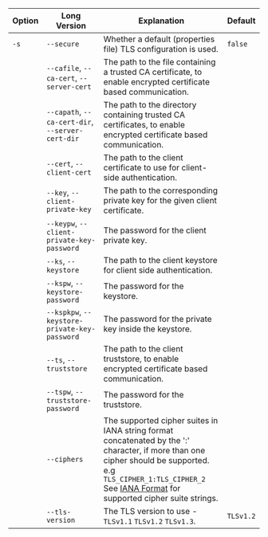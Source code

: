 | Option | Long Version                                     | Explanation                                                                                                                                                                                                                                                                                           | Default   |
|--------|--------------------------------------------------|-------------------------------------------------------------------------------------------------------------------------------------------------------------------------------------------------------------------------------------------------------------------------------------------------------|-----------|
| `-s`   | `--secure`                                       | Whether a default (properties file) TLS configuration is used.                                                                                                                                                                                                                                        | `false`   |
|        | `--cafile`, `--ca-cert`, `--server-cert`         | The path to the file containing a trusted CA certificate, to enable encrypted certificate based communication.                                                                                                                                                                                        |           |
|        | `--capath`, `--ca-cert-dir`, `--server-cert-dir` | The path to the directory containing trusted CA certificates, to enable encrypted certificate based communication.                                                                                                                                                                                    |           |
|        | `--cert`, `--client-cert`                        | The path to the client certificate to use for client-side authentication.                                                                                                                                                                                                                             |           |
|        | `--key`, `--client-private-key`                  | The path to the corresponding private key for the given client certificate.                                                                                                                                                                                                                           |           |
|        | `--keypw`, `--client-private-key-password`       | The password for the client private key.                                                                                                                                                                                                                                                              |           |
|        | `--ks`, `--keystore`                             | The path to the client keystore for client side authentication.                                                                                                                                                                                                                                       |           |
|        | `--kspw`, `--keystore-password`                  | The password for the keystore.                                                                                                                                                                                                                                                                        |           |
|        | `--kspkpw`, `--keystore-private-key-password`    | The password for the private key inside the keystore.                                                                                                                                                                                                                                                 |           |
|        | `--ts`, `--truststore`                           | The path to the client truststore, to enable encrypted certificate based communication.                                                                                                                                                                                                               |           |
|        | `--tspw`, `--truststore-password`                | The password for the truststore.                                                                                                                                                                                                                                                                      |           |
|        | `--ciphers`                                      | The supported cipher suites in IANA string format concatenated by the ':' character, if more than one cipher should be supported. <br> e.g `TLS_CIPHER_1:TLS_CIPHER_2` <br> See [IANA Format](https://www.iana.org/assignments/tls-parameters/tls-parameters.xml) for supported cipher suite strings. |           |
|        | `--tls-version`                                  | The TLS version to use - `TLSv1.1` `TLSv1.2` `TLSv1.3`.                                                                                                                                                                                                                                               | `TLSv1.2` |
